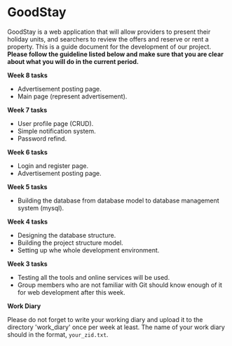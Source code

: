 # GoodStay

GoodStay is a web application that will allow providers to present their holiday units, and searchers to review the offers and reserve or rent a property. This is a guide document for the development of our project. **Please follow the guideline listed below and make sure that you are clear about what you will do in the current period.**

**Week 8 tasks**

- Advertisement posting page.
- Main page (represent advertisement).

**Week 7 tasks**

- User profile page (CRUD).
- Simple notification system.
- Password refind.

**Week 6 tasks**

- Login and register page.
- Advertisement posting page.

**Week 5 tasks**

- Building the database from database model to database management system (mysql).

**Week 4 tasks**

- Designing the database structure.
- Building the project structure model.
- Setting up whe whole development environment.

**Week 3 tasks**

- Testing all the tools and online services will be used.
- Group members who are not familiar with Git should know enough of it for web development after this week.

**Work Diary**

Please do not forget to write your working diary and upload it to the directory 'work_diary' once per week at least. The name of your work diary should in the format, `your_zid.txt`.